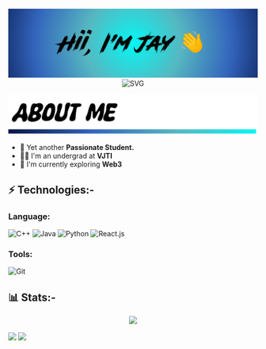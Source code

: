 <p align="center"> 
 <picture><source media="(prefers-color-scheme: dark)" srcset="https://raw.githubusercontent.com/JayPatil9/JayPatil9/main/hello_dark.png" /><img src="https://raw.githubusercontent.com/JayPatil9/JayPatil9/main/hello.png"></picture> 
 <picture><source media="(prefers-color-scheme: dark)" srcset="https://readme-typing-svg.demolab.com/?lines=I+am+a+Student!;I+am+a+Coder!;I+am+a+Developer!;I+am+a+Contributor!&font=Fira%20Code&color=02fa02&center=true&width=380&height=50&duration=4000&pause=1000" /><img src="https://readme-typing-svg.demolab.com/?lines=I+am+a+Student!;I+am+a+Coder!;I+am+a+Developer!;I+am+a+Contributor!&font=Fira%20Code&color=0286fa&center=true&width=380&height=50&duration=4000&pause=1000" alt="SVG"></picture>

 
 <picture><source media="(prefers-color-scheme: dark)" srcset="https://raw.githubusercontent.com/JayPatil9/JayPatil9/main/about_dark.png" /><img src="https://raw.githubusercontent.com/JayPatil9/JayPatil9/main/about.png"></picture> 
</p>

- 🌱 Yet another **Passionate Student.**
- 👨‍🎓 I'm an undergrad at **VJTI**
- 🧭 I'm currently exploring **Web3**

## ⚡ Technologies:-

### Language:
![C++](https://img.shields.io/badge/c++-%2300599C.svg?style=for-the-badge&logo=c%2B%2B&logoColor=white)
![Java](https://img.shields.io/badge/java-%23ED8B00.svg?style=for-the-badge&logo=openjdk&logoColor=white)
![Python](https://img.shields.io/badge/python-3670A0?style=for-the-badge&logo=python&logoColor=ffdd54)
![React.js](https://img.shields.io/badge/-ReactJs-61DAFB?logo=react&logoColor=white&style=for-the-badge)

### Tools:
![Git](https://img.shields.io/badge/git-%23F05033.svg?style=for-the-badge&logo=git&logoColor=white)

## 📊 Stats:-
<p align="center">
 <picture><source media="(prefers-color-scheme: dark)" srcset="https://github-readme-activity-graph.vercel.app/graph/?username=JayPatil9&theme=chartreuse-dark" /><img src="https://github-readme-activity-graph.vercel.app/graph/?username=JayPatil9&theme=minimal" /></picture> 
 
 <picture><source media="(prefers-color-scheme: dark)" srcset="https://github-readme-stats.vercel.app/api?username=JayPatil9&show_icons=true&theme=chartreuse-dark" /><img width="48%" src="https://github-readme-stats.vercel.app/api?username=JayPatil9&show_icons=true&theme=transparent" /></picture> 
 <picture><source media="(prefers-color-scheme:dark)" srcset="https://github-readme-streak-stats.herokuapp.com/?user=JayPatil9&theme=chartreuse-dark" /><img width="48%" src="https://github-readme-streak-stats.herokuapp.com/?user=JayPatil9&theme=transparent" /> 
 </p>
